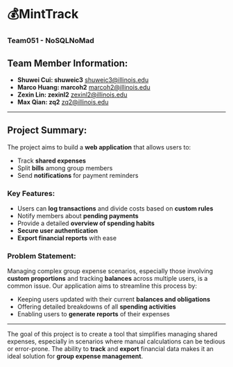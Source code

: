 # 💰MintTrack
### Team051 - NoSQLNoMad

## Team Member Information:
- **Shuwei Cui: shuweic3** shuweic3@illinois.edu
- **Marco Huang: marcoh2** marcoh2@illinois.edu
- **Zexin Lin: zexinl2** zexinl2@illinois.edu
- **Max Qian: zq2** zq2@illinois.edu

---

## Project Summary:

The project aims to build a **web application** that allows users to:
- Track **shared expenses**
- Split **bills** among group members
- Send **notifications** for payment reminders

### Key Features:
- Users can **log transactions** and divide costs based on **custom rules**
- Notify members about **pending payments**
- Provide a detailed **overview of spending habits**
- **Secure user authentication**
- **Export financial reports** with ease

### Problem Statement:
Managing complex group expense scenarios, especially those involving **custom proportions** and tracking **balances** across multiple users, is a common issue. Our application aims to streamline this process by:
- Keeping users updated with their current **balances and obligations**
- Offering detailed breakdowns of all **spending activities**
- Enabling users to **generate reports** of their expenses

---

The goal of this project is to create a tool that simplifies managing shared expenses, especially in scenarios where manual calculations can be tedious or error-prone. The ability to **track** and **export** financial data makes it an ideal solution for **group expense management**.

